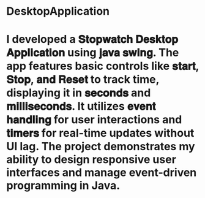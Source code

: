 # DesktopApplication

# I developed a 𝐒𝐭𝐨𝐩𝐰𝐚𝐭𝐜𝐡 𝐃𝐞𝐬𝐤𝐭𝐨𝐩 𝐀𝐩𝐩𝐥𝐢𝐜𝐚𝐭𝐢𝐨𝐧 using 𝐣𝐚𝐯𝐚 𝐬𝐰𝐢𝐧𝐠. The app features basic controls like 𝐬𝐭𝐚𝐫𝐭, 𝐒𝐭𝐨𝐩, 𝐚𝐧𝐝 𝐑𝐞𝐬𝐞𝐭 to track time, displaying it in 𝐬𝐞𝐜𝐨𝐧𝐝𝐬 and 𝐦𝐢𝐥𝐥𝐢𝐬𝐞𝐜𝐨𝐧𝐝𝐬. It utilizes 𝐞𝐯𝐞𝐧𝐭 𝐡𝐚𝐧𝐝𝐥𝐢𝐧𝐠 for user interactions and 𝐭𝐢𝐦𝐞𝐫𝐬 for real-time updates without UI lag. The project demonstrates my ability to design responsive user interfaces and manage event-driven programming in Java.
